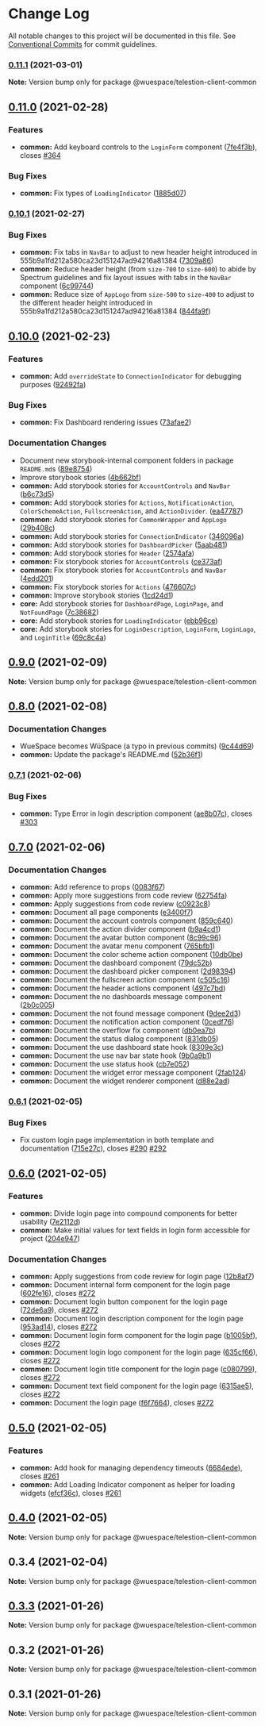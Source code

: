 # Change Log

All notable changes to this project will be documented in this file.
See [Conventional Commits](https://conventionalcommits.org) for commit guidelines.

### [0.11.1](https://github.com/TelestionTeam/telestion-client/compare/v0.11.0...v0.11.1) (2021-03-01)

**Note:** Version bump only for package @wuespace/telestion-client-common





## [0.11.0](https://github.com/TelestionTeam/telestion-client/compare/v0.10.1...v0.11.0) (2021-02-28)


### Features

* **common:** Add keyboard controls to the `LoginForm` component ([7fe4f3b](https://github.com/TelestionTeam/telestion-client/commit/7fe4f3b21449a2e86c06054380da094ec9865cac)), closes [#364](https://github.com/TelestionTeam/telestion-client/issues/364)


### Bug Fixes

* **common:** Fix types of `LoadingIndicator` ([1885d07](https://github.com/TelestionTeam/telestion-client/commit/1885d0741489e364545c619524ef35ede8708c50))



### [0.10.1](https://github.com/TelestionTeam/telestion-client/compare/v0.10.0...v0.10.1) (2021-02-27)


### Bug Fixes

* **common:** Fix tabs in `NavBar` to adjust to new header height introduced in 555b9a1fd212a580ca23d151247ad94216a81384 ([7309a86](https://github.com/TelestionTeam/telestion-client/commit/7309a8658513647dd432ffc27995cbe444024ee2))
* **common:** Reduce header height (from `size-700` to `size-600`) to abide by Spectrum guidelines and fix layout issues with tabs in the `NavBar` component ([6c99744](https://github.com/TelestionTeam/telestion-client/commit/6c99744a9b0e8bfa3365b58c7f4ffb7d3fd0eb56))
* **common:** Reduce size of `AppLogo` from `size-500` to `size-400` to adjust to the different header height introduced in 555b9a1fd212a580ca23d151247ad94216a81384 ([844fa9f](https://github.com/TelestionTeam/telestion-client/commit/844fa9f8daa2c9fc0313cd08cdd42decdd686d0f))



## [0.10.0](https://github.com/TelestionTeam/telestion-client/compare/v0.9.0...v0.10.0) (2021-02-23)


### Features

* **common:** Add `overrideState` to `ConnectionIndicator` for debugging purposes ([92492fa](https://github.com/TelestionTeam/telestion-client/commit/92492faaa32a90595e3f511b6affdf62d4df23a3))


### Bug Fixes

* **common:** Fix Dashboard rendering issues ([73afae2](https://github.com/TelestionTeam/telestion-client/commit/73afae2104247843cd81fce6742cc41d4a59148c))


### Documentation Changes

* Document new storybook-internal component folders in package `README.md`s ([89e8754](https://github.com/TelestionTeam/telestion-client/commit/89e8754a8ee9501fd5da0c6eaac0e19a87ba085e))
* Improve storybook stories ([4b662bf](https://github.com/TelestionTeam/telestion-client/commit/4b662bf12e60b6217e9487dee7bf45dc0940198b))
* **common:** Add storybook stories for `AccountControls` and `NavBar` ([b6c73d5](https://github.com/TelestionTeam/telestion-client/commit/b6c73d56dd62eb2f198e71cf08c998fbf77bd013))
* **common:** Add storybook stories for `Actions`, `NotificationAction`, `ColorSchemeAction`, `FullscreenAction`, and `ActionDivider`. ([ea47787](https://github.com/TelestionTeam/telestion-client/commit/ea4778767db4ddf0bd15d1565adf21fa316627b8))
* **common:** Add storybook stories for `CommonWrapper` and `AppLogo` ([29b408c](https://github.com/TelestionTeam/telestion-client/commit/29b408c0398666ce54e87e6fb5f23ce7f6e9c202))
* **common:** Add storybook stories for `ConnectionIndicator` ([346096a](https://github.com/TelestionTeam/telestion-client/commit/346096a3fa664b62d036f4e3ab73bb9d05fc0c6a))
* **common:** Add storybook stories for `DashboardPicker` ([5aab481](https://github.com/TelestionTeam/telestion-client/commit/5aab481a8736271c0c74e3b79f42a5fa2d406f1b))
* **common:** Add storybook stories for `Header` ([2574afa](https://github.com/TelestionTeam/telestion-client/commit/2574afa6b921b5156fe065d8f9214f8e3ec941e6))
* **common:** Fix storybook stories for `AccountControls` ([ce373af](https://github.com/TelestionTeam/telestion-client/commit/ce373af071603c30998c46809fb50ac7b8709c52))
* **common:** Fix storybook stories for `AccountControls` and `NavBar` ([4edd201](https://github.com/TelestionTeam/telestion-client/commit/4edd2016490588cefd83c64a66d1a38a882dec0c))
* **common:** Fix storybook stories for `Actions` ([476607c](https://github.com/TelestionTeam/telestion-client/commit/476607c8ee0800af4458a766059b36b8aed3c27a))
* **common:** Improve storybook stories ([1cd24d1](https://github.com/TelestionTeam/telestion-client/commit/1cd24d1842d981d4dae026092062520d84b2672f))
* **core:** Add storybook stories for `DashboardPage`, `LoginPage`, and `NotFoundPage` ([7c38682](https://github.com/TelestionTeam/telestion-client/commit/7c38682d7fb88a59146434463a5e0400d6d1f1a2))
* **core:** Add storybook stories for `LoadingIndicator` ([ebb96ce](https://github.com/TelestionTeam/telestion-client/commit/ebb96cebc79efa81871d4c7460c7c9d916f97564))
* **core:** Add storybook stories for `LoginDescription`, `LoginForm`, `LoginLogo`, and `LoginTitle` ([69c8c4a](https://github.com/TelestionTeam/telestion-client/commit/69c8c4a59a9b1292ddec9e15f5b7b7b8127e4e61))



## [0.9.0](https://github.com/TelestionTeam/telestion-client/compare/v0.8.0...v0.9.0) (2021-02-09)

**Note:** Version bump only for package @wuespace/telestion-client-common





## [0.8.0](https://github.com/TelestionTeam/telestion-client/compare/v0.7.1...v0.8.0) (2021-02-08)


### Documentation Changes

* WueSpace becomes WüSpace (a typo in previous commits) ([9c44d69](https://github.com/TelestionTeam/telestion-client/commit/9c44d696f0d5502ce5222a90011e892b8a7054c2))
* **common:** Update the package's README.md ([52b36f1](https://github.com/TelestionTeam/telestion-client/commit/52b36f1e14379df6e179ea40966d0bc50ba59a2d))



### [0.7.1](https://github.com/TelestionTeam/telestion-client/compare/v0.7.0...v0.7.1) (2021-02-06)


### Bug Fixes

* **common:** Type Error in login description component ([ae8b07c](https://github.com/TelestionTeam/telestion-client/commit/ae8b07c719ac78e9c935d4712827ce644e4eb3a7)), closes [#303](https://github.com/TelestionTeam/telestion-client/issues/303)



## [0.7.0](https://github.com/TelestionTeam/telestion-client/compare/v0.6.1...v0.7.0) (2021-02-06)


### Documentation Changes

* **common:** Add reference to props ([0083f67](https://github.com/TelestionTeam/telestion-client/commit/0083f67f8a18a847993808f830d6454fe32b8505))
* **common:** Apply more suggestions from code review ([62754fa](https://github.com/TelestionTeam/telestion-client/commit/62754fa6c2604584ade2bed8b94424787f561066))
* **common:** Apply suggestions from code review ([c0923c8](https://github.com/TelestionTeam/telestion-client/commit/c0923c8e53354b6673b38ce9b28e13dac1f91f28))
* **common:** Document all page components ([e3400f7](https://github.com/TelestionTeam/telestion-client/commit/e3400f7780b3ad7b1c2b95fc2da95e9ecabcd879))
* **common:** Document the account controls component ([859c640](https://github.com/TelestionTeam/telestion-client/commit/859c640576b7cb87774c6f0e0801824a79a234fd))
* **common:** Document the action divider component ([b9a4cd1](https://github.com/TelestionTeam/telestion-client/commit/b9a4cd15908c0de3c3df1af4507f9e8c7394c3e7))
* **common:** Document the avatar button component ([8c99c96](https://github.com/TelestionTeam/telestion-client/commit/8c99c96edc812535ddb84d49e3ad3277677347be))
* **common:** Document the avatar menu component ([765bfb1](https://github.com/TelestionTeam/telestion-client/commit/765bfb17ab65fef6b81023a09e4895fc909d86a6))
* **common:** Document the color scheme action component ([10db0be](https://github.com/TelestionTeam/telestion-client/commit/10db0be6651a3d810fdb5c242758b9c7d9debb40))
* **common:** Document the dashboard component ([79dc52b](https://github.com/TelestionTeam/telestion-client/commit/79dc52bc72767a0fef43425c875e3e020145b7bb))
* **common:** Document the dashboard picker component ([2d98394](https://github.com/TelestionTeam/telestion-client/commit/2d98394db9ddeb15c2a716193bd2d38d1885c854))
* **common:** Document the fullscreen action component ([c505c16](https://github.com/TelestionTeam/telestion-client/commit/c505c16b0a5e8b4b23848ea9e7950e5edde027a3))
* **common:** Document the header actions component ([497c7bd](https://github.com/TelestionTeam/telestion-client/commit/497c7bd3888002afa34ab38c959e9ee66e150bb1))
* **common:** Document the no dashboards message component ([2b0c005](https://github.com/TelestionTeam/telestion-client/commit/2b0c00594559630a689c1d11dcbe7bea9cf52d70))
* **common:** Document the not found message component ([9dee2d3](https://github.com/TelestionTeam/telestion-client/commit/9dee2d3d3af3ea46c02a1597baed0dc353dc321a))
* **common:** Document the notification action component ([0cedf76](https://github.com/TelestionTeam/telestion-client/commit/0cedf768cd443ef4fec15b7b103c4432960e3a5f))
* **common:** Document the overflow fix component ([db0ea7b](https://github.com/TelestionTeam/telestion-client/commit/db0ea7b9f2525e327559e9b9695ed85dba57f08c))
* **common:** Document the status dialog component ([831db05](https://github.com/TelestionTeam/telestion-client/commit/831db056c1e3a19ffde11787b1f0b1c9f81c860b))
* **common:** Document the use dashboard state hook ([8309e3c](https://github.com/TelestionTeam/telestion-client/commit/8309e3cfe1c15b8dacd5b0ad1dbc4f3086e51e1c))
* **common:** Document the use nav bar state hook ([9b0a9b1](https://github.com/TelestionTeam/telestion-client/commit/9b0a9b1184d2584949cc0b875eda0775ccacc8c8))
* **common:** Document the use status hook ([cb7e052](https://github.com/TelestionTeam/telestion-client/commit/cb7e052b3f182d869a0d28283e6f46d3bdd82f28))
* **common:** Document the widget error message component ([2fab124](https://github.com/TelestionTeam/telestion-client/commit/2fab124da7716de0da51027a2709473a0607541f))
* **common:** Document the widget renderer component ([d88e2ad](https://github.com/TelestionTeam/telestion-client/commit/d88e2ad02390e32f2332a48c480695f83af1f6eb))



### [0.6.1](https://github.com/TelestionTeam/telestion-client/compare/v0.6.0...v0.6.1) (2021-02-05)


### Bug Fixes

* Fix custom login page implementation in both template and documentation ([715e27c](https://github.com/TelestionTeam/telestion-client/commit/715e27c04dd20aa8bffb589ac67d6e8d77d7fb26)), closes [#290](https://github.com/TelestionTeam/telestion-client/issues/290) [#292](https://github.com/TelestionTeam/telestion-client/issues/292)



## [0.6.0](https://github.com/TelestionTeam/telestion-client/compare/v0.5.0...v0.6.0) (2021-02-05)


### Features

* **common:** Divide login page into compound components for better usability ([7e2112d](https://github.com/TelestionTeam/telestion-client/commit/7e2112d3aa0f1b7e418a4d6089a08c5ee0650149))
* **common:** Make initial values for text fields in login form accessible for project ([204e947](https://github.com/TelestionTeam/telestion-client/commit/204e947830f95aa6f6663ba428bf4e3c3b6ca757))


### Documentation Changes

* **common:** Apply suggestions from code review for login page ([12b8af7](https://github.com/TelestionTeam/telestion-client/commit/12b8af779d77f3057af54f63af195bcdb6753902))
* **common:** Document internal form component for the login page ([602fe16](https://github.com/TelestionTeam/telestion-client/commit/602fe16432da3f994fc971c14dd2ee54377ef071)), closes [#272](https://github.com/TelestionTeam/telestion-client/issues/272)
* **common:** Document login button component for the login page ([72de6a9](https://github.com/TelestionTeam/telestion-client/commit/72de6a9cccf76470cf6149f38e23e53861cf6ab2)), closes [#272](https://github.com/TelestionTeam/telestion-client/issues/272)
* **common:** Document login description component for the login page ([953ad14](https://github.com/TelestionTeam/telestion-client/commit/953ad14a778d4aa29b313f267a2c786358523bf6)), closes [#272](https://github.com/TelestionTeam/telestion-client/issues/272)
* **common:** Document login form component for the login page ([b1005bf](https://github.com/TelestionTeam/telestion-client/commit/b1005bf4a54666508bda52e33c4623d6dee9212a)), closes [#272](https://github.com/TelestionTeam/telestion-client/issues/272)
* **common:** Document login logo component for the login page ([635cf66](https://github.com/TelestionTeam/telestion-client/commit/635cf66ca0041e7b8710ddb936994ee86f6f9245)), closes [#272](https://github.com/TelestionTeam/telestion-client/issues/272)
* **common:** Document login title component for the login page ([c080799](https://github.com/TelestionTeam/telestion-client/commit/c080799c77d054246b7c0846db2bad01b3bca092)), closes [#272](https://github.com/TelestionTeam/telestion-client/issues/272)
* **common:** Document text field component for the login page ([6315ae5](https://github.com/TelestionTeam/telestion-client/commit/6315ae53ea0c09d8eb2ca62831b5246a0e19d44e)), closes [#272](https://github.com/TelestionTeam/telestion-client/issues/272)
* **common:** Document the login page ([f6f7664](https://github.com/TelestionTeam/telestion-client/commit/f6f766489d253afacc8162ff49eb587f53a7a5e1)), closes [#272](https://github.com/TelestionTeam/telestion-client/issues/272)



## [0.5.0](https://github.com/TelestionTeam/telestion-client/compare/v0.4.0...v0.5.0) (2021-02-05)


### Features

* **common:** Add hook for managing dependency timeouts ([6684ede](https://github.com/TelestionTeam/telestion-client/commit/6684ede2d10a08ffe5e5f66ce867a564f6ed24f4)), closes [#261](https://github.com/TelestionTeam/telestion-client/issues/261)
* **common:** Add Loading Indicator component as helper for loading widgets ([efcf36c](https://github.com/TelestionTeam/telestion-client/commit/efcf36cc1bc3c36b954b16835dc7c4e568f90454)), closes [#261](https://github.com/TelestionTeam/telestion-client/issues/261)



## [0.4.0](https://github.com/TelestionTeam/telestion-client/compare/v0.3.3...v0.4.0) (2021-02-05)

**Note:** Version bump only for package @wuespace/telestion-client-common





## 0.3.4 (2021-02-04)

**Note:** Version bump only for package @wuespace/telestion-client-common





## [0.3.3](https://github.com/TelestionTeam/telestion-client/compare/v0.3.2...v0.3.3) (2021-01-26)

**Note:** Version bump only for package @wuespace/telestion-client-common

## 0.3.2 (2021-01-26)

**Note:** Version bump only for package @wuespace/telestion-client-common

## 0.3.1 (2021-01-26)

**Note:** Version bump only for package @wuespace/telestion-client-common
